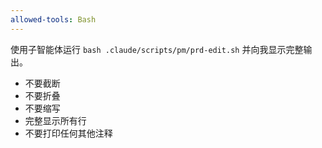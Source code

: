 ```yaml
---
allowed-tools: Bash
---
```


使用子智能体运行 `bash .claude/scripts/pm/prd-edit.sh` 并向我显示完整输出。

- 不要截断
- 不要折叠
- 不要缩写
- 完整显示所有行
- 不要打印任何其他注释
